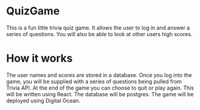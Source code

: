 # QuizGame
This is a fun little trivia quiz game. It allows the user to log in and answer a series of questions. You will also be able to look at other users high scores. 

# How it works
The user names and scores are stored in a database. Once you log into the game, you will be supplied with a series of questions being pulled from Trivia API. 
At the end of the game you can choose to quit or play again. This will be written using React. The database will be postgres. The game will be deployed using Digital Ocean.